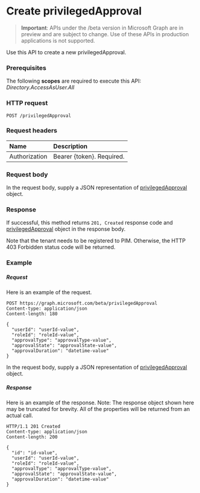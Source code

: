 # Create privilegedApproval

> **Important**: APIs under the /beta version in Microsoft Graph are in preview and are subject to change. Use of these APIs in production applications is not supported.

Use this API to create a new privilegedApproval.
### Prerequisites
The following **scopes** are required to execute this API: _Directory.AccessAsUser.All_

### HTTP request
<!-- { "blockType": "ignored" } -->
```http
POST /privilegedApproval

```
### Request headers
| Name       | Description|
|:---------------|:----------|
| Authorization  | Bearer {token}. Required. |

### Request body
In the request body, supply a JSON representation of [privilegedApproval](../resources/privilegedapproval.md) object.


### Response
If successful, this method returns `201, Created` response code and [privilegedApproval](../resources/privilegedapproval.md) object in the response body.

Note that the tenant needs to be registered to PIM. Otherwise, the HTTP 403 Forbidden status code will be returned.

### Example
##### Request
Here is an example of the request.
<!-- {
  "blockType": "request",
  "name": "create_privilegedapproval_from_privilegedapproval"
}-->
```http
POST https://graph.microsoft.com/beta/privilegedApproval
Content-type: application/json
Content-length: 180

{
  "userId": "userId-value",
  "roleId": "roleId-value",
  "approvalType": "approvalType-value",
  "approvalState": "approvalState-value",
  "approvalDuration": "datetime-value"
}
```
In the request body, supply a JSON representation of [privilegedApproval](../resources/privilegedapproval.md) object.
##### Response
Here is an example of the response. Note: The response object shown here may be truncated for brevity. All of the properties will be returned from an actual call.
<!-- {
  "blockType": "response",
  "truncated": true,
  "@odata.type": "microsoft.graph.privilegedApproval"
} -->
```http
HTTP/1.1 201 Created
Content-type: application/json
Content-length: 200

{
  "id": "id-value",
  "userId": "userId-value",
  "roleId": "roleId-value",
  "approvalType": "approvalType-value",
  "approvalState": "approvalState-value",
  "approvalDuration": "datetime-value"
}
```

<!-- uuid: 8fcb5dbc-d5aa-4681-8e31-b001d5168d79
2015-10-25 14:57:30 UTC -->
<!-- {
  "type": "#page.annotation",
  "description": "Create privilegedApproval",
  "keywords": "",
  "section": "documentation",
  "tocPath": ""
}-->